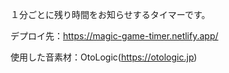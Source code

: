 １分ごとに残り時間をお知らせするタイマーです。

デプロイ先：https://magic-game-timer.netlify.app/

使用した音素材：OtoLogic(https://otologic.jp)
